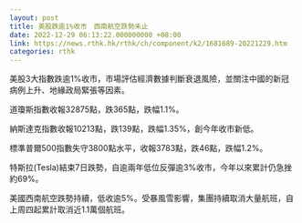 ```yaml
---
layout: post
title: 美股跌逾1%收市　西南航空跌勢未止
date: 2022-12-29 06:13:22.000000000 +08:00
link: https://news.rthk.hk/rthk/ch/component/k2/1681689-20221229.htm
categories: rthk
---
```


美股3大指數跌逾1%收市，市場評估經濟數據判斷衰退風險，並關注中國的新冠病例上升、地緣政局緊張等因素。

道瓊斯指數收報32875點，跌365點，跌幅1.1%。

納斯達克指數收報10213點，跌139點，跌幅1.35%，創今年收市新低。

標準普爾500指數失守3800點水平，收報3783點，跌46點，跌幅1.2%。

特斯拉(Tesla)結束7日跌勢，自逾兩年低位反彈逾3%收市，今年以來累計仍急挫約69%。

美國西南航空跌勢持續，低收逾5%。受暴風雪影響，集團持續取消大量航班，自上周四起累計取消近1.1萬個航班。

